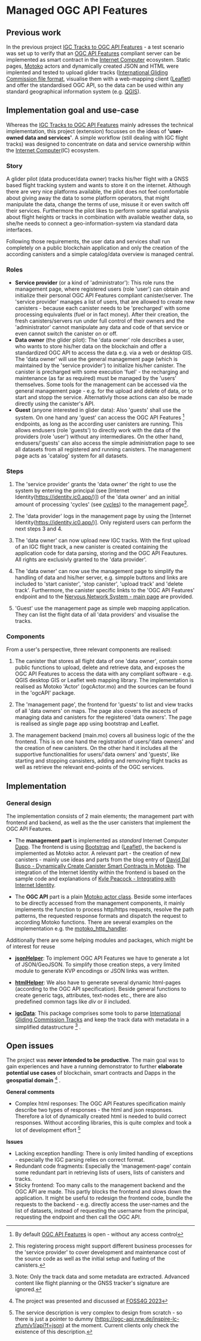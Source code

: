 # Managed OGC API Features

## Previous work
In the previous project [IGC Tracks to OGC API Features](https://github.com/janschu/igc_tools) - a test scenario was set up to verify that an [OGC API Features](https://www.ogc.org/standard/ogcapi-features/) compliant server can be implemented as smart contract in the [Internet Computer](https://internetcomputer.org/) ecosystem. Static pages, [Motoko](https://internetcomputer.org/docs/current/motoko/main/motoko)  actors and dynamically created JSON and HTML were implented and tested to upload glider tracks ([International Gliding Commission file format](https://en.wikipedia.org/wiki/IGC_(file_format)), visualise them with a web-mapping client ([Leaflet](https://leafletjs.com/)) and offer the standardised OGC API, so the data can be used within any standard geographical information system (e.g. [QGIS](https://qgis.org/en/site/)).

## Implementation goal and use-case
Whereas the [IGC Tracks to OGC API Features](https://github.com/janschu/igc_tools) mainly adresses the technical implementation, this project (extension) focusses on the ideas of **'user-owned data and services'**. A simple workflow (still dealing with IGC flight tracks) was designed to concentrate on data and service ownership within the [Internet Computer](https://internetcomputer.org/)(IC) ecosystem.

### Story
A glider pilot (data producer/data owner) tracks his/her flight with a GNSS based flight tracking system and wants to store it on the internet. Although there are very nice platforms available, the pilot does not feel comfortable about giving away the data to some platform operators, that might manipulate the data, change the terms of use, misuse it or even switch off their services. Furthermore the pilot likes to perform some spatial analysis about flight heights or tracks in combination with available weather data, so she/he needs to connect a geo-information-system via standard data interfaces.

Following those requirements, the user data and services shall run completely on a public blockchain application and only the creation of the according canisters and a simple catalog/data overview is managed central.

### Roles
- **Service provider** (or a kind of 'administrator'): 
This role runs the management page, where registered users (role 'user') can obtain and initialize their personal OGC API Features compliant canister/server. The 'service provider' manages a list of users, that are allowed to create new canisters - because each canister needs to be 'precharged' with some processing equivalents (fuel or in fact money). After their creation, the fresh canisters/servers run under full control of their owners and the 'administrator' cannot manipulate any data and code of that service or even cannot switch the canister on or off.
- **Data owner** (the glider pilot):
The 'data owner' role describes a user, who wants to store his/her data on the blockchain and offer a standardized OGC API to access the data e.g. via a web or desktop GIS. The 'data owner' will use the general management page (which is maintained by the 'service provider') to initialize his/her canister. The canister is precharged with some execution 'fuel' - the recharging and maintenance (as far as required) must be managed by the 'users' themselves. Some tools for the management can be accessed via the general management page - e.g. for the upload and delete of data, or to start and stopp the service. Alternativly those actions can also be made directly using the canister's API.
- **Guest** (anyone interested in glider data):
Also 'guests' shall use the system. On one hand any 'guest' can access the OGC API Features [^1] endpoints, as long as the according user canisters are running. This allows endusers (role 'guests') to directly work with the data of the providers (role 'user') without any intermediares. On the other hand, endusers/'guests' can also access the simple administration page to see all datasets from all registered and running canisters. The management page acts as 'catalog' system for all datasets.

[^1]: By default [OGC API Features](https://www.ogc.org/standard/ogcapi-features/) is open - without any access control

### Steps
1. The 'service provider' grants the 'data owner' the right to use the system by entering the principal (see [Internet Identity(https://identity.ic0.app/)]) of the 'data owner' and an initial amount of processing 'cycles' (see [cycles](https://internetcomputer.org/docs/current/concepts/tokens-cycles)) to the management page[^2].

[^2]: This registering process might support different business processes for the 'service provider' to cover development and maintenance cost of the source code as well as the initial setup and fueling of the canisters.

2. The 'data provider' logs in the management page by using the [Internet Identity(https://identity.ic0.app/)]. Only registerd users can perform the next steps 3 and 4.

3. The 'data owner' can now upload new IGC tracks. With the first upload of an IGC flight track, a new canister is created containing the application code for data parsing, storing and the OGC API Feautures. All rights are exclusivly granted to the 'data provider'. 

4. The 'data owner' can now use the management page to simplify the handling of data and his/her server, e.g. simpple buttons and links are included to 'start canister', 'stop canister', 'upload track' and 'delete track'. Furthermore, the canister specific linkts to the 'OGC API Features' endpoint and to the [Nervous Network System - main page](https://nns.ic0.app/accounts/) are provided.

5. 'Guest' use the management page as simple web mapping application. They can list the flight data of all 'data providers' and visualise the tracks. 

### Components

From a user's perspective, three relevant components are realised:

1. The canister that stores all flight data of one 'data owner', contain some public functions to upload, delete and retrieve data, and exposes the OGC API Features to access the data with any compliant software - e.g. QGIS desktop GIS or Leaflet web mapping library. The implementation is realised as Motoko 'Actor' (ogcActor.mo) and the sources can be found in the 'ogcAPI' package.

2. The 'management page', the frontend for 'guests' to list and view tracks of all 'data owners' on maps. The page also covers the ascects of managing data and canisters for the registered 'data owners'. The page is realised as single page app using bootstrap and Leaflet.

3. The management backend (main.mo) covers all business logic of the the frontend. This is on one hand the registration of users/'data owners' and the creation of new canisters. On the other hand it includes all the supportive functionalities for users/'data owners' and 'guests', like starting and stopping cansisters, adding and removing flight tracks as well as retrieve the relevant end-points of the OGC services.

## Implementation

### General design
The implementation consists of 2 main elements; the management part with frontend and backend, as well as the the user canisters that implement the OGC API Features.

- The **management part** is implemented as *standard* Internet Computer [Dapp](https://internetcomputer.org/docs/current/tutorials/create_your_first_app/). The frontend is using [Bootstrap](https://getbootstrap.com/) and ([Leaflet](https://leafletjs.com/)), the backend is implemented as Motoko actor. 
A relevant part - the creation of new canisters - mainly use ideas and parts from the blog entry of [David Dal Busco - Dynamically Create Canister Smart Contracts in Motoko](https://medium.com/dfinity/dynamically-create-canister-smart-contracts-in-motoko-d3b38a748c07). The integration of the Internet Identity within the frontend is based on the sample code and explanations of [Kyle Peacock - Integrating with Internet Identity](https://kyle-peacock.com/blog/dfinity/integrating-internet-identity/).

- The **OGC API** part is a plain [Motoko actor class](https://github.com/janschu/igc_managed/blob/master/src/lib/ogcAPI/ogcActor.mo). Beside some interfaces to be directly accessed from the management components, it mainly implements the function to process http/https requests, resolve the path patterns, the requested response formats and dispatch the request to according Motoko functions. There are several examples on the implementation e.g. the [motoko_http_handler](https://github.com/ORIGYN-SA/motoko_http_handler/tree/master). 

Additionally there are some helping modules and packages, which might be of interest for reuse

- [**jsonHelper**](https://github.com/janschu/igc_managed/blob/master/src/lib/helper/jsonHelper.mo): To implement OGC API Features we have to generate a lot of JSON/GeoJSON. To simplify those creation steps, a very limited module to generate KVP encodings or JSON links was written.

- [**htmlHelper**](https://github.com/janschu/igc_managed/blob/master/src/lib/helper/htmlHelper.mo): We also have to generate several dynamic html-pages (according to the OGC API specification). Beside general functions to create generic tags, attributes, text-nodes etc., there are also predefined common tags like *div* or *li* included. 

- [**igcData**](https://github.com/janschu/igc_managed/tree/master/src/lib/igcData): This package comprises some tools to parse [International Gliding Commission Tracks](https://www.fai.org/sites/default/files/igc_fr_specification_2020-11-25_with_al6.pdf) and keep the track data with metadata in a simplified datastructure [^3] .

[^3]: Note: Only the track data and some metadata are extracted. Advanced content like flight planning or the GNSS tracker's signature are ignored.

## Open issues

The project was **never intended to be productive**.
The main goal was to gain experiences and have a running demonstrator to further **elaborate potential use cases** of blockchain, smart contracts and Dapps in the **geospatial domain** [^4] .

[^4]: The project was presented and discussed at [FOSS4G 2023](https://2023.foss4g.org/)

**General comments**
- Complex html responses: The OGC API Features specification mainly describe two types of responses - the html and json responses. Therefore a lot of dynamically created html is needed to build correct responses. Without according libraries, this is quite complex
and took a lot of development effort [^5]

[^5]: The service description is very complex to design from scratch - so there is just a pointer to dummy (https://ogc-api.nrw.de/inspire-lc-zfum/v1/api?f=json) at the moment. Current clients only check the existence of this description.

**Issues**
- Lacking exception handling: There is only limited handling of exceptions - especially the IGC parsing relies on correct format.
- Redundant code fragments: Especially the 'management-page' contain some redundant part in retrieving lists of users, lists of canisters and tracks. 
- Sticky frontend: Too many calls to the management backend and the OGC API are made. This partly blocks the frontend and slows down the application. It might be useful to redesign the frontend code, bundle the requests to the backend - e.g. directly access the user-names and the list of datasets, instead of requesting the username from the principal, requesting the endpoint and then call the OGC API.  



